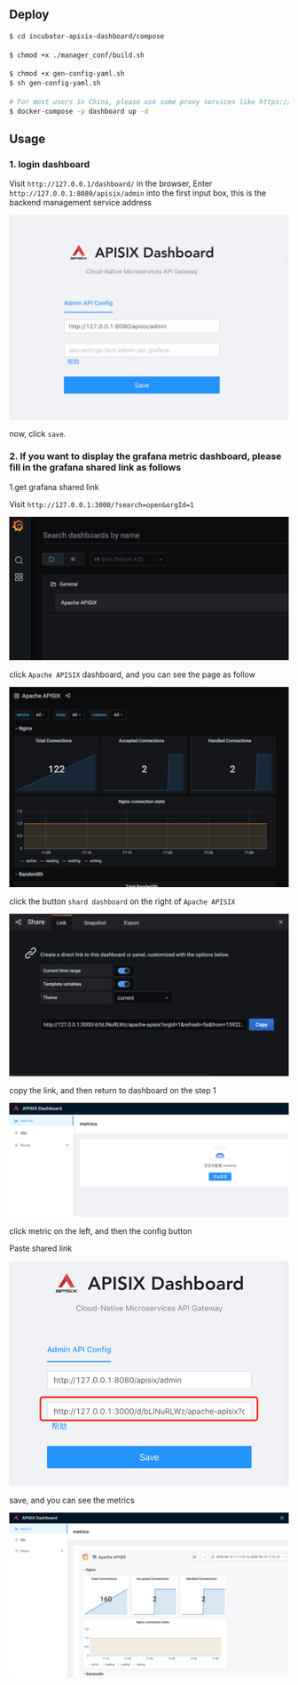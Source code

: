 <!--
#
# Licensed to the Apache Software Foundation (ASF) under one or more
# contributor license agreements.  See the NOTICE file distributed with
# this work for additional information regarding copyright ownership.
# The ASF licenses this file to You under the Apache License, Version 2.0
# (the "License"); you may not use this file except in compliance with
# the License.  You may obtain a copy of the License at
#
#     http://www.apache.org/licenses/LICENSE-2.0
#
# Unless required by applicable law or agreed to in writing, software
# distributed under the License is distributed on an "AS IS" BASIS,
# WITHOUT WARRANTIES OR CONDITIONS OF ANY KIND, either express or implied.
# See the License for the specific language governing permissions and
# limitations under the License.
#
-->

## Deploy

```sh
$ cd incubator-apisix-dashboard/compose

$ chmod +x ./manager_conf/build.sh

$ chmod +x gen-config-yaml.sh
$ sh gen-config-yaml.sh

# For most users in China, please use some proxy services like https://www.daocloud.io/mirror to speed up your Docker images pulling.
$ docker-compose -p dashboard up -d
```

## Usage

### 1. login dashboard

Visit `http://127.0.0.1/dashboard/` in the browser, Enter `http://127.0.0.1:8080/apisix/admin` into the first input box, this is the backend management service address

![login](pics/login.png)

now, click `save`.

### 2. If you want to display the grafana metric dashboard, please fill in the grafana shared link as follows

1.get grafana shared link

Visit `http://127.0.0.1:3000/?search=open&orgId=1`

![login](pics/grafana_1.png)

click `Apache APISIX` dashboard, and you can see the page as follow

![login](pics/grafana_2.png)

click the button `shard dashboard` on the right of `Apache APISIX`

![login](pics/grafana_3.png)

copy the link, and then return to dashboard on the step 1

![login](pics/grafana_4.png)

click metric on the left, and then the config button

Paste shared link

![login](pics/grafana_5.png)

save, and you can see the metrics

![login](pics/grafana_6.png)

